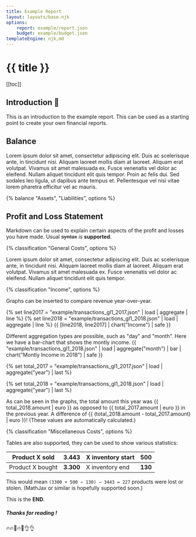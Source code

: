 ```yaml
---
title: Example Report
layout: layouts/base.njk
options:
    report: example/report.json
    budget: example/budget.json
templateEngine: njk,md
---
```


# {{ title }}

[[toc]]

## Introduction 🎉

This is an introduction to the example report. This can be used as a starting
point to create your own financial reports.

## Balance

Lorem ipsum dolor sit amet, consectetur adipiscing elit. Duis ac scelerisque
ante, in tincidunt nisi. Aliquam laoreet mollis diam at laoreet. Aliquam erat
volutpat. Vivamus sit amet malesuada ex. Fusce venenatis vel dolor ac eleifend.
Nullam aliquet tincidunt elit quis tempor. Proin ac felis dui. Sed sodales leo
ligula, ut dapibus ante tempus et. Pellentesque vel nisi vitae lorem pharetra
efficitur vel ac mauris.

{% balance "Assets", "Liabilities", options %}

## Profit and Loss Statement

Markdown can be used to explain certain aspects of the profit and losses you
have made. Usual ~~syntax~~ _is_ **supported**.

{% classification "General Costs", options %}

Lorem ipsum dolor sit amet, consectetur adipiscing elit. Duis ac scelerisque
ante, in tincidunt nisi. Aliquam laoreet mollis diam at laoreet. Aliquam erat
volutpat. Vivamus sit amet malesuada ex. Fusce venenatis vel dolor ac eleifend.
Nullam aliquet tincidunt elit quis tempor.

{% classification "Income", options %}

Graphs can be inserted to compare revenue year-over-year.

{% set line2017 = "example/transactions_gl1_2017.json" | load | aggregate | line
%} {% set line2018 = "example/transactions_gl1_2018.json" | load | aggregate |
line %} {{ [line2018, line2017] | chart("Income") | safe }}

Different aggregation types are possible, such as "day" and "month". Here we
have a bar-chart that shows the montly income. {{
"example/transactions_gl1_2018.json" | load | aggregate("month") | bar |
chart("Montly Income in 2018") | safe }}

{% set total_2017 = "example/transactions_gl1_2017.json" | load |
aggregate("year") | last %}

{% set total_2018 = "example/transactions_gl1_2018.json" | load |
aggregate("year") | last %}

As can be seen in the graphs, the total amount this year was {{
total_2018.amount | euro }} as opposed to {{ total_2017.amount | euro }} in the
previous year. A difference of {{ (total_2018.amount - total_2017.amount) | euro
}}! (These values are automatically calculated.)

{% classification "Miscellaneous Costs", options %}

Tables are also supported, they can be used to show various statistics:

| Product X sold   | **3.443** | X inventory start | **500** |
| ---------------- | --------- | ----------------- | ------- |
| Product X bought | **3.300** | X inventory end   | **130** |

This would mean `(3300 + 500 − 130) − 3443 = 227` products were lost or stolen.
(MathJax or similar is hopefully supported soon.)

This is the **END**.

##### Thanks for reading !

🔥🔥💯🔥💯👌👌
